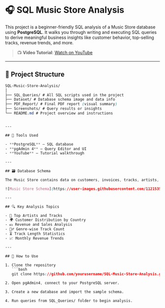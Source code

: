 # 🎧 SQL Music Store Analysis

This project is a beginner-friendly SQL analysis of a Music Store database using **PostgreSQL**. It walks you through writing and executing SQL queries to derive meaningful business insights like customer behavior, top-selling tracks, revenue trends, and more.

> 📺 **Video Tutorial**: [Watch on YouTube](https://www.youtube.com/watch?v=VFIuIjswMKM)

---

## 📂 Project Structure
```css
SQL-Music-Store-Analysis/
│
├── SQL_Queries/ # All SQL scripts used in the project
├── Dataset/ # Database schema image and data info
├── PDF_Report/ # Final PDF report (visual summary)
├── Screenshots/ # Query results or insights
└── README.md # Project overview and instructions


---

## 🧰 Tools Used

- **PostgreSQL** – SQL database
- **pgAdmin 4** – Query Editor and UI
- **YouTube** – Tutorial walkthrough

---

## 🗃️ Database Schema

The Music Store contains data on customers, invoices, tracks, artists, and genres.

![Music Store Schema](https://user-images.githubusercontent.com/112153548/213707717-bfc9f479-52d9-407b-99e1-e94db7ae10a3.png)

---

## 🔍 Key Analysis Topics

- 🎼 Top Artists and Tracks
- 🌍 Customer Distribution by Country
- 💵 Revenue and Sales Analysis
- 🕵️‍♂️ Genre-wise Track Count
- ⏳ Track Length Statistics
- 📈 Monthly Revenue Trends

---

## 🧪 How to Use

1. Clone the repository  
   ```bash
   git clone https://github.com/yourusername/SQL-Music-Store-Analysis.git

2. Open pgAdmin4, connect to your PostgreSQL server.

3. Create a new database and import the sample schema.

4. Run queries from SQL_Queries/ folder to begin analysis.
